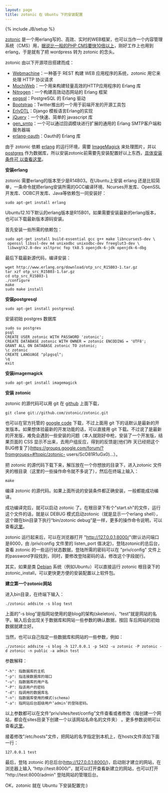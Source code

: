 ```yaml
---
layout: page
title: zotonic 在 Ubuntu 下的安装配置
---
```

{% include JB/setup %}

[zotonic](http://zotonic.com/)
是一个用erlang写的、高效、实时的WEB框架，也可以当作一个内容管理系统（CMS）用，[据说比一般的PHP
CMS要快10倍以上](http://zotonic.com/page/614/speed)，刚好工作上也用到 erlang，于是就有了把
wordpress 转为 zotonic 的念头。

zotonic 由以下开源项目搭建而成：

  * [Webmachine](https://github.com/basho/webmachine)：一种基于 REST 构建 WEB 应用程序的系统，zotonic 用它来处理 HTTP 协议请求
  * [MochiWeb](https://github.com/mochi/mochiweb)：一个用来构建轻量高效的HTTP应用程序的 Erlang 库
  * [Nitrogen](http://nitrogenproject.com/)：一个构建高效动态网站的 Erlang 框架
  * [epgsql](https://github.com/wg/epgsql)：PostgreSQL 的 Erlang 驱动
  * [Bootstrap](http://twitter.github.com/bootstrap/)：Twitter推出的一个用于前端开发的开源工具包
  * [ErlyDTL](https://github.com/evanmiller/erlydtl)：Django 模板语言Erlang的实现
  * [jQuery](http://jquery.com/)：一个快速、简单的 javascript 库
  * [gen_smtp](https://github.com/Vagabond/gen_smtp)：一个可以通过回调模块进行扩展的通用的 Erlang SMTP客户端和服务器端
  * [erlang-oauth](https://github.com/tim/erlang-oauth)：Oauth的 Erlang 库

由于 zotonic 依赖 [erlang](http://www.erlang.org/) 的运行环境，需要
[ImageMagick](http://www.imagemagick.org/) 来处理图片，并以
[postgres](http://www.postgresql.org/) 作为数据库，所以安装zotonic前需要先安装配置好以上东西，[具体安装条件可
以查看这里](http://zotonic.com/docs/latest/tutorials/preinstall.html)。

**安装erlang**

zotonic 需要erlang的版本至少是R14B03。在Ubuntu上安装 erlang
还是比较简单，一条命令就把erlang安装所需的GCC编译环境、Ncurses开发库、OpenSSL开发库、ODBC开发库、Java等依赖包一同安装好：

    
    
    sudo apt-get install erlang

Ubuntu12.10下默认的erlang版本是R15B01，如果需要安装最新的erlang版本，也可以下载最新版本源码安装。

首先安装一些所需的依赖包：

    
    
    sudo apt-get install build-essential gcc g++ make libncurses5-dev \
     openssl libssl-dev m4 unixodbc unixodbc-dev freeglut3-dev \ 
     libwxgtk2.8-dev xsltproc fop tk8.5 openjdk-6-jdk openjdk-6-dbg
    

最后下载最新源代码，编译安装：

    
    
    wget http://www.erlang.org/download/otp_src_R15B03-1.tar.gz
    tar xzf otp_src_R15B03-1.tar.gz
    cd otp_src_R15B03-1
    ./configure
    make
    sudo make install
    

**安装postgresql**
    
    
    sudo apt-get install postgresql

安装初始 postgres 数据库

    
    
    sudo su postgres
    psql
    CREATE USER zotonic WITH PASSWORD 'zotonic';
    CREATE DATABASE zotonic WITH OWNER = zotonic ENCODING = 'UTF8';
    GRANT ALL ON DATABASE zotonic TO zotonic;
    \c zotonic
    CREATE LANGUAGE "plpgsql";
    \q
    exit
    

**安装imagemagick**
    
    
    sudo apt-get install imagemagick

**安装 zotonic**

zotonic 的源代码可以用 git 在 [github](https://github.com/zotonic) 上面下载，

    
    
    git clone git://github.com/zotonic/zotonic.git

也可以在官方托管的 [google code](http://code.google.com/p/zotonic/) 下载，不过上面用 git
下的话默认是最新的开发版本。如果想体验最新的开发功能的话，可以直接用 git
下载。不过说了是最新的开发版，难免会遇到一些安装的问题（本人就刚好中枪，安装了一个开发版，结果页面的 CSS 显示不出来，去用户组反应，得到的反馈是[他们昨
天已经把这个BUG修复了](https://groups.google.com/forum/?fromgroups=#!topic/zotonic-
users/ScO81R1uGx0)...）。

把 zotonic 的源代码下载下来，解压放在一个你想放的目录下，进入zotonic 文件夹的根目录（这里的一些操作命令就不多说了），然后在终端上输入：

    
    
    make

编译 zotonic 的源代码。如果上面所说的安装条件都正确安装，一般都能成功编译。

成功编译完后，就可以启动 zotonic 了。在根目录下有个"start.sh"的文件，运行这个文件的话，就是以 DEBUG
模式启动zotonic（就是显示一个erlang shell），这个跟在bin目录下执行“bin/zotonic
debug”是一样，更多的操作命令说明，可以查看[这里](http://zotonic.com/docs/latest/manuals/cli.html)。

zotonic 运行起来后，可以在浏览器打开 "<http://127.0.0.1:8000/>"(默认访问端口是8000，由 /priv/config
文件里的 listen_port 值决定)，登陆zotonic的总后台，查看 zotonic 的一些运行状态数据，登陆所需的密码可以在
"priv/config" 文件上的password字段找到，同时，要修改登陆密码的话，修改这个字段就行。

其实，如果是类 [Debian](http://www.debian.org/) 系统（例如Ubuntu）可以直接运行 zotonic 根目录下的
zotonic_install，可以更快更方便的安装配置以上软件包。

**建立第一个zotonic网站**

进入bin目录，在终端下输入：

    
    
    ./zotonic addsite -s blog test

上面的“-s blog”是指网站使用的是blog的架构(skeleton)，“test”就是网站的名字。输入后会出现关于数据库和网站一些参数的确认数据，按回
车后网站的初始数据就建立好。

当然，也可以自己指定一些数据库和网站的一些参数，例如：

    
    
    ./zotonic addsite -s blog -h 127.0.0.1 -p 5432 -u zotonic -P zotonic -d zotonic -n public -a admin test

参数解释：

    
    
    "-h": 指数据库的主机 
    "-p": 指连接数据库的端口
    "-u": 指数据库的用户名
    "-P": 指该用户的密码
    "-d": 指调用的数据库名
    "-n": 指数据库使用的模式(schema)
    "-a": 指网站后台超级用户‘admin’的登陆密码。
    

以上参数都可以在文件“priv/sites/test/config”文件查看或者修改（每创建一个网站，都会在sites目录下创建一个以该网站名命名的文件夹）
。更多参数说明可以查看[这里](http://zotonic.com/docs/latest/manuals/cli.html)。

接着修改"/etc/hosts"文件，把网站的名字指定到本机上，在hosts文件添加下面一行：

    
    
    127.0.0.1 test

最后，登陆 zotonic 的总后台(http://127.0.0.1:8000/)，启动刚才建立的网站，在浏览器上输入
“http://test:8000/”，就可以打开查看新建立的网站，也可以打开 “http://test:8000/admin” 登陆网站的管理后台。

OK，zotonic 就在 Ubuntu 下安装配置完:)

